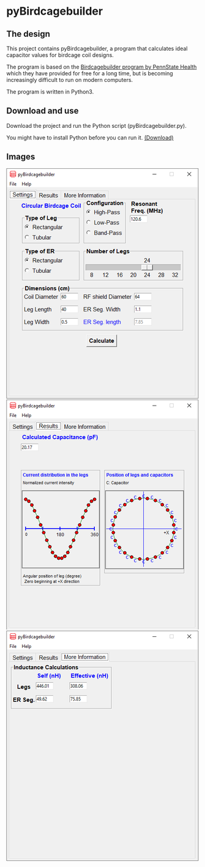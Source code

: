 # pyBirdcagebuilder


## The design
This project contains pyBirdcagebuilder, a program that calculates ideal capacitor values for birdcage coil designs.

The program is based on the [Birdcagebuilder program by PennState Health](https://research.med.psu.edu/departments/center-for-nmr-research/software/birdcage-builder-web-app/) which they have provided for free for a long time, but is becoming increasingly difficult to run on modern computers. 

The program is written in Python3. 


## Download and use
Download the project and run the Python script (pyBirdcagebuilder.py). 

You might have to install Python before you can run it. [(Download)](http://www.python.org/downloads)

## Images
<img src="images/settings.png?raw=true"/>
<img src="images/results.png?raw=true"/>
<img src="images/More_information.png?raw=true"/>
